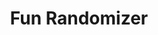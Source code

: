 ---
title: Fun Randomizer
slug: randomizer
icon: 
description: This site produces random results. Use with caution!
offline: false
handshake: true
url: https://fun.randomizer/
docs: 
repo: 
owner: https://twitter.com/dj_cryptography
priority: 2.5
---